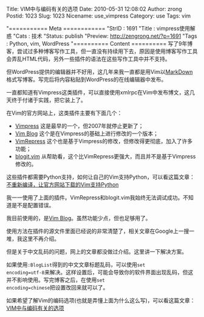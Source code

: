 Title: VIM中与编码有关的选项
Date: 2010-05-31 12:08:02
Author: zrong
Postid: 1023
Slug: 1023
Nicename: use_vimpress
Category: use
Tags: vim

"=========== Meta ============
"StrID : 1691
"Title : vimpress使用解惑
"Cats  : 技术
"Status: publish
"Preview: http://zengrong.net/?p=1691
"Tags  : Python, vim, WordPress
"========== Content ==========
写了9年博客，尝试过多种博客写作工具，但一直没有持续用下去，原因是使用博客写作工具会弄乱HTML代码，另外一些插件的语法在这些写作工具中并不支持。

但WordPress提供的编辑器并不好用，这几年来我一直都是用Vim以<a href="http://daringfireball.net/projects/markdown/">MarkDown</a>格式写博客。写完后将内容粘贴到WordPress的在线编辑器中发布。

一直都知道有Vimpress这类插件，可以直接使用xmlrpc在Vim中发布博文，这几天终于付诸于实践，把它装上了。

在Vim的官方网站上，这类插件主要有下面几个：

<ul>
<li><a href="http://www.vim.org/scripts/script.php?script_id=1953">Vimpress</a>
这是最早的一个，但2007年就停止更新了；</li>
<li><a href="http://www.vim.org/scripts/script.php?script_id=3475">Vim Blog</a>
这个是在Vimpress的基础上进行修改的一个版本；</li>
<li><a href="http://www.vim.org/scripts/script.php?script_id=3510">VimRepress</a>
这个也是基于Vimpress的修改，但修改得更彻底，加入了许多功能；</li>
<li><a href="http://www.vim.org/scripts/script.php?script_id=2582">blogit.vim</a>
从帮助看，这个比VimRepress更强大，而且并不是基于Vimpress修改的。</li>
</ul>

这些插件都需要Python支持，如何让自己的Vim支持Python，可以看这篇文章：<a href="http://zengrong.net/post/1690.htm">不重新编译，让官方网站下载的Vim支持Python</a>

<!--more-->
我一一使用了上面的插件。VimRepress和blogit.vim我始终无法调试成功。不知道是不是配置错误。

我目前使用的，是<a href="http://www.vim.org/scripts/script.php?script_id=3475">Vim Blog</a>。虽然功能少点，但也足够用了。

使用方法在插件的源文件里面已经说的非常清楚了，相关文章在Google上一搜一堆，我这里不再介绍。

但是关于中文乱码的问题，网上的文章都没做过介绍。这里讲一下解决方案。

如果使用<code>:BlogList</code>得到的中文文章标题乱码，可以使用<code>set encoding=utf-8</code>来解决。这样设置后，可能会导致你的软件界面出现乱码，但这并不影响使用。写完博客之后，在使用<code>set encoding=chinese</code>把设置改回来就可以了。

如果希望了解Vim的编码选项(也就是弄懂上面为什么这么写)，可以看这篇文章：<a href="http://zengrong.net/post/1023.htm">VIM中与编码有关的选项</a>
